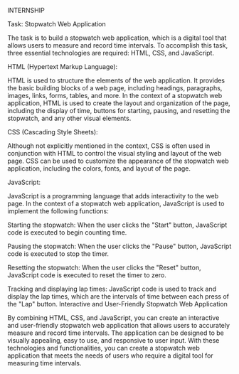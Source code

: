 INTERNSHIP

Task: Stopwatch Web Application

The task is to build a stopwatch web application, which is a digital tool that allows users to measure and record time intervals. To accomplish this task, three essential technologies are required: HTML, CSS, and JavaScript.

HTML (Hypertext Markup Language):

HTML is used to structure the elements of the web application. It provides the basic building blocks of a web page, including headings, paragraphs, images, links, forms, tables, and more. In the context of a stopwatch web application, HTML is used to create the layout and organization of the page, including the display of time, buttons for starting, pausing, and resetting the stopwatch, and any other visual elements.

CSS (Cascading Style Sheets):

Although not explicitly mentioned in the context, CSS is often used in conjunction with HTML to control the visual styling and layout of the web page. CSS can be used to customize the appearance of the stopwatch web application, including the colors, fonts, and layout of the page.

JavaScript:

JavaScript is a programming language that adds interactivity to the web page. In the context of a stopwatch web application, JavaScript is used to implement the following functions:

Starting the stopwatch: When the user clicks the "Start" button, JavaScript code is executed to begin counting time.

Pausing the stopwatch: When the user clicks the "Pause" button, JavaScript code is executed to stop the timer.

Resetting the stopwatch: When the user clicks the "Reset" button, JavaScript code is executed to reset the timer to zero.

Tracking and displaying lap times: JavaScript code is used to track and display the lap times, which are the intervals of time between each press of the "Lap" button. Interactive and User-Friendly Stopwatch Web Application

By combining HTML, CSS, and JavaScript, you can create an interactive and user-friendly stopwatch web application that allows users to accurately measure and record time intervals. The application can be designed to be visually appealing, easy to use, and responsive to user input. With these technologies and functionalities, you can create a stopwatch web application that meets the needs of users who require a digital tool for measuring time intervals.
